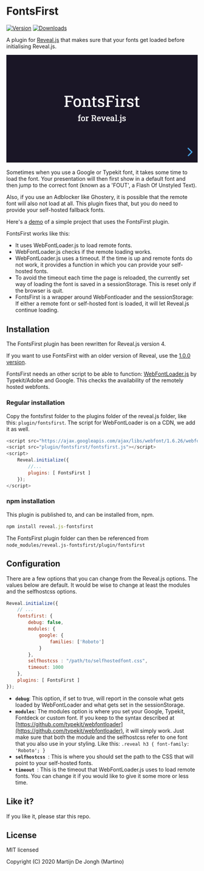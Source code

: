# FontsFirst

[![Version](https://img.shields.io/npm/v/reveal.js-fontsfirst)](#) [![Downloads](https://img.shields.io/npm/dt/reveal.js-fontsfirst)](https://github.com/Martinomagnifico/reveal.js-fontsfirst/archive/refs/heads/master.zip)

A plugin for [Reveal.js](https://revealjs.com) that makes sure that your fonts get loaded before initialising Reveal.js.

[![Screenshot](screenshot.png)](https://martinomagnifico.github.io/reveal.js-fontsfirst/demo.html)

Sometimes when you use a Google or Typekit font, it takes some time to load the font. Your presentation will then first show in a default font and then jump to the correct font (known as a 'FOUT', a Flash Of Unstyled Text). 

Also, if you use an Adblocker like Ghostery, it is possible that the remote font will also not load at all. This plugin fixes that, but you do need to provide your self-hosted fallback fonts.

Here's a [demo](https://martinomagnifico.github.io/reveal.js-fontsfirst/demo.html) of a simple project that uses the FontsFirst plugin.


FontsFirst works like this:

* It uses WebFontLoader.js to load remote fonts.
* WebFontLoader.js checks if the remote loading works.
* WebFontLoader.js uses a timeout. If the time is up and remote fonts do not work, it provides a function in which you can provide your self-hosted fonts.
* To avoid the timeout each time the page is reloaded, the currently set way of loading the font is saved in a sessionStorage. This is reset only if the browser is quit.
* FontsFirst is a wrapper around WebFontloader and the sessionStorage: If either a remote font or self-hosted font is loaded, it will let Reveal.js continue loading. 



## Installation

The FontsFirst plugin has been rewritten for Reveal.js version 4.

If you want to use FontsFirst with an older version of Reveal, use the [1.0.0 version](https://github.com/Martinomagnifico/reveal.js-fontsfirst/releases).

FontsFirst needs an other script to be able to function: [WebFontLoader.js](https://github.com/typekit/webfontloader) by Typekit/Adobe and Google. This checks the availability of the remotely hosted webfonts.


### Regular installation

Copy the fontsfirst folder to the plugins folder of the reveal.js folder, like this: `plugin/fontsfirst`. The script for WebFontLoader is on a CDN, we add it as well.


```javascript
<script src="https://ajax.googleapis.com/ajax/libs/webfont/1.6.26/webfont.js"></script>
<script src="plugin/fontsfirst/fontsfirst.js"></script>
<script>
    Reveal.initialize({
        //...
        plugins: [ FontsFirst ]
    });
</script>
```
### npm installation

This plugin is published to, and can be installed from, npm.

```javascript
npm install reveal.js-fontsfirst
```
The FontsFirst plugin folder can then be referenced from `node_modules/reveal.js-fontsfirst/plugin/fontsfirst `


## Configuration

There are a few options that you can change from the Reveal.js options. The values below are default. It would be wise to change at least the modules and the selfhostcss options. 

```javascript
Reveal.initialize({
	// ...
	fontsfirst: {
		debug: false,
		modules: {
			google: {
				families: ['Roboto']
			}
		},
		selfhostcss : "/path/to/selfhostedfont.css",
		timeout: 1000
	},
	plugins: [ FontsFirst ]
});
```

* **`debug`**: This option, if set to true, will report in the console what gets loaded by WebFontLoader and what gets set in the sessionStorage. 
* **`modules`**: The modules option is where you set your Google, Typekit, Fontdeck or custom font. If you keep to the syntax described at [https://github.com/typekit/webfontloader](https://github.com/typekit/webfontloader), it will simply work. Just make sure that both the module and the selfhostcss refer to one font that you also use in your styling. Like this: `.reveal h3 { font-family: 'Roboto'; }`
* **`selfhostcss `**: This is where you should set the path to the CSS that will point to your self-hosted fonts.
* **`timeout `**: This is the timeout that WebFontLoader.js uses to load remote fonts. You can change it if you would like to give it some more or less time. 



## Like it?

If you like it, please star this repo.




## License
MIT licensed

Copyright (C) 2020 Martijn De Jongh (Martino)
